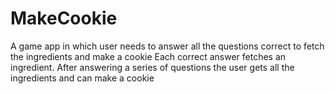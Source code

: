 # MakeCookie
A game app in which user needs to answer all the questions correct to fetch the ingredients and make a cookie
Each correct answer fetches an ingredient.
After answering a series of questions the user gets all the ingredients and can make a cookie
